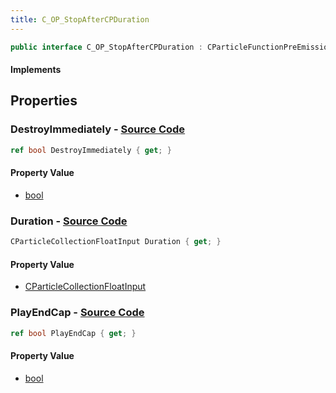 ```yaml
---
title: C_OP_StopAfterCPDuration
---
```


```csharp
public interface C_OP_StopAfterCPDuration : CParticleFunctionPreEmission, CParticleFunctionOperator, CParticleFunction, ISchemaClass<CParticleFunction>, ISchemaClass<CParticleFunctionOperator>, ISchemaClass<CParticleFunctionPreEmission>, ISchemaClass<C_OP_StopAfterCPDuration>, ISchemaField, ISchemaClass, INativeHandle
```

#### Implements

## Properties

### **DestroyImmediately** - [Source Code](https://github.com/swiftly-solution/swiftlys2/blob/main/managed/src/SwiftlyS2.Generated/Schemas/Interfaces/C_OP_StopAfterCPDuration.cs#L18)

```csharp
ref bool DestroyImmediately { get; }
```

#### Property Value

- [bool](https://learn.microsoft.com/dotnet/api/system.boolean)

### **Duration** - [Source Code](https://github.com/swiftly-solution/swiftlys2/blob/main/managed/src/SwiftlyS2.Generated/Schemas/Interfaces/C_OP_StopAfterCPDuration.cs#L16)

```csharp
CParticleCollectionFloatInput Duration { get; }
```

#### Property Value

- [CParticleCollectionFloatInput](/docs/api/shared/schemadefinitions/cparticlecollectionfloatinput)

### **PlayEndCap** - [Source Code](https://github.com/swiftly-solution/swiftlys2/blob/main/managed/src/SwiftlyS2.Generated/Schemas/Interfaces/C_OP_StopAfterCPDuration.cs#L20)

```csharp
ref bool PlayEndCap { get; }
```

#### Property Value

- [bool](https://learn.microsoft.com/dotnet/api/system.boolean)

